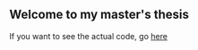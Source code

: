 ## Welcome to my master's thesis

If you want to see the actual code, go [here](https://github.com/zaunermax/combining-react-and-d3)
